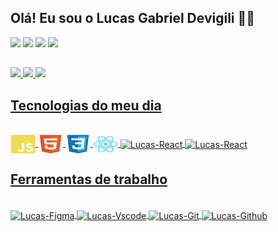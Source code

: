 ## Olá! Eu sou o Lucas Gabriel Devigili 👨‍💻

  <div>
    <a href = "https://twitter.com/LucasDevigili"><img src="https://img.shields.io/badge/Twitter-1DA1F2?style=for-the-badge&logo=twitter&logoColor=white"                                 target="_blank"></a>
    <a href="https://instagram.com/lucasdevigili" target="_blank"><img src="https://img.shields.io/badge/-Instagram-%23E4405F?style=for-the-badge&logo=instagram&logoColor=white"        target="_blank"></a>
    <a href = "lucasdevigili@hotmail.com"><img src="https://img.shields.io/badge/Microsoft_Outlook-0078D4?style=for-the-badge&logo=microsoft-outlook&logoColor=white"                     target="_blank"></a>
    <a href="https://www.linkedin.com/in/lucas-gabriel-devigili-20836b216/" target="_blank"><img src="https://img.shields.io/badge/-LinkedIn-%230077B5?style=for-the-badge&logo=linkedin&logoColor=white" target="_blank"></a> 
</div>

 ##

 <div>
  <a href="https://github.com/lucasdevigili">
  <img height="160em" src="https://github-readme-stats.vercel.app/api?username=lucasdevigili&show_icons=true&border_&theme=dracula&include_all_commits=true&count_private=true&border_radius=3px"/>
  <img height="160em" src="https://github-readme-stats.vercel.app/api/top-langs/?username=lucasdevigili&layout=compact&langs_count=7&border_radius=3px&theme=dracula"/>
  <img height="160em" src="https://github-readme-streak-stats.herokuapp.com?user=lucasdevigili&theme=dracula&hide_border=false"/>
</div>
 
 ## Tecnologias do meu dia
  
 <div style="display: inline_block"><br>
  <img align="center" alt="Lucas-Js" height="30" width="40" src="https://raw.githubusercontent.com/devicons/devicon/master/icons/javascript/javascript-plain.svg">
  <img align="center" alt="Lucas-HTML" height="30" width="40" src="https://raw.githubusercontent.com/devicons/devicon/master/icons/html5/html5-original.svg">
  <img align="center" alt="Lucas-CSS" height="30" width="40" src="https://raw.githubusercontent.com/devicons/devicon/master/icons/css3/css3-original.svg">
  <img align="center" alt="Lucas-React" height="30" width="40" src="https://raw.githubusercontent.com/devicons/devicon/master/icons/react/react-original.svg">
   <img align="center" alt="Lucas-React" height="30" width="40" src="https://cdn.jsdelivr.net/gh/devicons/devicon/icons/postgresql/postgresql-original.svg"/>
  <img align="center" alt="Lucas-React" height="30" width="40" src="https://cdn.jsdelivr.net/gh/devicons/devicon/icons/nodejs/nodejs-original.svg"/>
</div>
  
  ## Ferramentas de trabalho

  <div style="display: inline_block"><br>
    <img align="center" alt="Lucas-Figma" height="30" width="40" src="https://cdn.jsdelivr.net/gh/devicons/devicon/icons/figma/figma-original.svg"/>    
    <img align="center" alt="Lucas-Vscode" height="30" width="40" src="https://cdn.jsdelivr.net/gh/devicons/devicon/icons/vscode/vscode-original.svg"/>
    <img align="center" alt="Lucas-Git" height="30" width="40" src="https://cdn.jsdelivr.net/gh/devicons/devicon/icons/git/git-original.svg"/>
    <img align="center" alt="Lucas-Github" height="30" width="40" src="https://cdn.jsdelivr.net/gh/devicons/devicon/icons/github/github-original.svg"/>
  </div>

